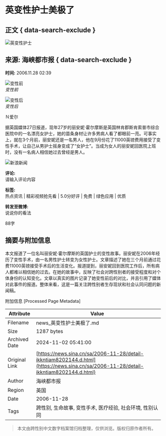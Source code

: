 # 英变性护士美极了

## 正文 { data-search-exclude }


![英变性护士](https://n.sinaimg.cn/sinakd10200/360/w180h180/20221208/ce7e-7915fccf18698f95eefe259dea9c792e.jpg)

## 来源: 海峡都市报   { data-search-exclude }
**时间:** 2006.11.28 02:39

![变性前](https://z3.sinaimg.cn/auto/resize?img=http%3A%2F%2Fimage2.sina.com.cn%2Fdy%2Fw%2F2006-11-28%2Fad2e2edb96e8af555942f5cc5a912393.jpg&size=328_218)  
*变性前*

![变性后](https://z9.sinaimg.cn/auto/resize?img=http%3A%2F%2Fimage2.sina.com.cn%2Fdy%2Fw%2F2006-11-28%2F1e16eb6417b2938b501c6ee5ce581340.jpg&size=328_218)  
*变性后*

Ｎ爱尔

据英国媒体27日报道，现年27岁的丽安妮·霍尔摩斯是英国林肯郡斯肯索普市综合医院中的一名漂亮女护士，她的苗条身材让许多男病人看了都眼前一亮。可事实上，就在3个月前，丽安妮还是一名男人，他在9月份花了11000英镑费用接受了变性手术，让自己从男护士摇身变成了“女护士”。当成为女人的丽安妮回医院上班时，没有一名病人相信她过去曾经是男人。

![新浪新闻](https://n.sinaimg.cn/default/80905340/20200331/sinalogo.png)

**评论:**  
请输入评论内容

**标签:**  
热点资讯 | 精彩视频抢先看 | 5.0分好评 | 免费 | 绿色应用 | 优质

**转发至微博:**  
说说你的看法

88字

## 摘要与附加信息

<!-- tcd_abstract -->
本文报道了一位名叫丽安妮·霍尔摩斯的英国护士的变性故事。丽安妮在2006年经历了变性手术，由一名男性护士转变为女性护士。文章描述了她在三个月前通过花费11000英镑接受手术后的生活变化。报道提到，丽安妮回到医院工作后，所有病人都难以相信她的过去。在她的故事中，反映了社会对跨性别者的接受程度和对个体身份的认知变化。文章以真实的图片记录了她变性前后的对比，并且引用了媒体对此事件的报道。整体来看，这是一篇关注跨性别者生存现状和社会认同问题的新闻稿。
<!-- tcd_abstract_end -->

附加信息 [Processed Page Metadata]

| Attribute       | Value                                  |
|-----------------|----------------------------------------|
| Filename        | news_英变性护士美极了.md                             |
| Size            | 1287 bytes                           |
| Archived Date   | 2024-11-02 05:41:00                             |
| Original Link   | [https://news.sina.cn/sa/2006-11-28/detail-ikkntiam8202144.d.html](https://news.sina.cn/sa/2006-11-28/detail-ikkntiam8202144.d.html)                       |
| Author          | 海峡都市报                               |
| Region          | 英国                               |
| Date            | 2006-11-28                                 |
| Tags            | 跨性别, 生命故事, 变性手术, 医疗经验, 社会环境, 性别认同                                 |
>
> 本文由跨性别中文数字档案馆归档整理，仅供浏览。版权归原作者所有。
>